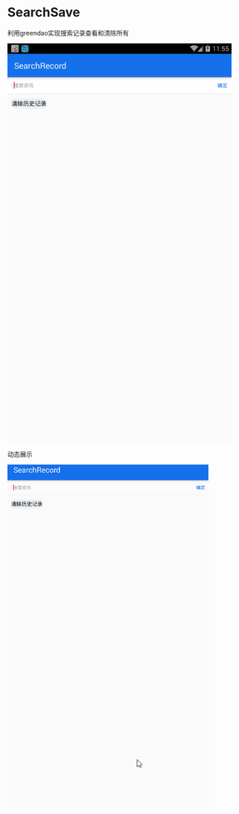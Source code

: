 # SearchSave
利用greendao实现搜索记录查看和清除所有

![image](https://github.com/chensong1993/SearchSave/blob/master/Screenshot_2018-01-26-11-55-26.png)

动态展示

![image](https://github.com/chensong1993/SearchSave/blob/master/app/src/main/assets/searchs.gif)
